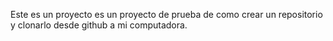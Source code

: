 Este es un proyecto es un proyecto de prueba de como crear un repositorio y clonarlo  desde github a mi computadora.
